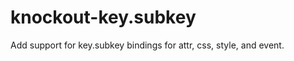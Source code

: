 knockout-key.subkey
===================

Add support for key.subkey bindings for attr, css, style, and event.